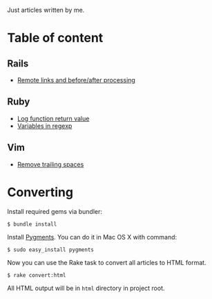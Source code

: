 Just articles written by me.

# Table of content

## Rails

* [Remote links and before/after processing](https://github.com/shir/articles/blob/master/markdown/rails/remote-before-events.md)

## Ruby

* [Log function return value](https://github.com/shir/articles/blob/master/markdown/ruby/log-return-value.md)
* [Variables in regexp](https://github.com/shir/articles/blob/master/markdown/ruby/variables-in-regexp.md)

## Vim

* [Remove trailing spaces](https://github.com/shir/articles/blob/master/markdown/vim/remove-trailling-spaces.md)

# Converting

Install required gems via bundler:

    $ bundle install

Install [Pygments](http://pygments.org/). You can do it in Mac OS X with command:

    $ sudo easy_install pygments

Now you can use the Rake task to convert all articles to HTML format.

    $ rake convert:html

All HTML output will be in `html` directory in project root.
